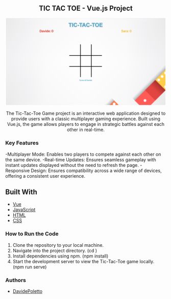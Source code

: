 <h2 align="center">TIC TAC TOE - Vue.js Project</h2>
<p align="center">
  <a href="https://github.com/DavidePoletto/Tic-Tac-Toe-Tris">
    <img src="src/assets/IMG/Screenshot 2024-07-03 alle 17.29.58.png" width="500px">
  </a>
</p>
<p align="center">The Tic-Tac-Toe Game project is an interactive web application designed to provide users with a classic multiplayer gaming experience. Built using Vue.js, the game allows players to engage in strategic battles against each other in real-time.</p>


### Key Features
-Multiplayer Mode: Enables two players to compete against each other on the same device.
-Real-time Updates: Ensures seamless gameplay with instant updates displayed without the need to refresh the page.
-Responsive Design: Ensures compatibility across a wide range of devices, offering a consistent user experience.

## Built With
* [Vue]()
* [JavaScript]()
* [HTML]()
* [CSS]()

### How to Run the Code
1. Clone the repository to your local machine.
2. Navigate into the project directory. (cd <project-directory>)
3. Install dependencies using npm. (npm install)
4. Start the development server to view the Tic-Tac-Toe game locally. (npm run serve)

### Authors

- [DavidePoletto](https://github.com/DavidePoletto)

